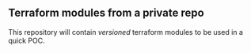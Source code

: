 ## Terraform modules from a private repo
This repository will contain _versioned_ terraform modules to be used in a quick POC.